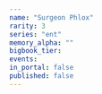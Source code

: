 ```yaml
---
name: "Surgeon Phlox"
rarity: 3
series: "ent"
memory_alpha: ""
bigbook_tier:
events:
in_portal: false
published: false
---
```

